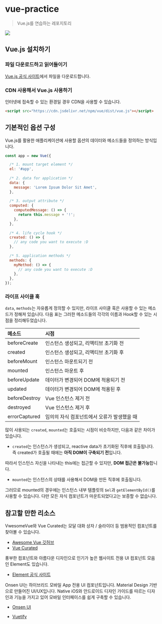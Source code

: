 # vue-practice
> Vue.js를 연습하는 레포지토리

![](https://miro.medium.com/max/3840/1*nfvapd86apvGH-hNBYkYuw.png)

## Vue.js 설치하기

### 파일 다운로드하고 읽어들이기

[Vue.js 공식 사이트](https://vuejs.org/v2/guide/installation.html)에서 파일을 다운로드합니다.

### CDN 사용해서 Vue.js 사용하기

인터넷에 접속할 수 있는 환경일 경우 CDN을 사용할 수 있습니다.
```html
<script src="https://cdn.jsdelivr.net/npm/vue/dist/vue.js"></script>
```

## 기본적인 옵션 구성

Vue.js를 활용한 애플리케이션에 사용할 옵션의 데이터와 메소드들을 정의하는 방식입니다.

```javascript
const app = new Vue({

  /* 1. mount target element */
  el: '#app',
  
  /* 2. data for application */
  data: {
    message: 'Lorem Ipsum Dolor Sit Amet',
  },
  
  /* 3. output attribute */
  computed: {
    computedMessage: () => {
      return this.message + '!';
    },
  },
  
  /* 4. life cycle hook */
  created: () => {
    // any code you want to execute :D
  },
  
  /* 5. application methods */
  methods: {
    myMethod: () => {
      // any code you want to execute :D
    },
  },
});
```

### 라이프 사이클 훅

`data`, `methods`는 자유롭게 정의할 수 있지만, 라이프 사이클 훅은 사용할 수 있는 메소드가 정해져 있습니다. 다음 표는 그러한 메소드들의 각각의 이름과 Hook할 수 있는 시점을 정리해두었습니다.

| 메소드           | 시점                       |
| :------------ | :----------------------- |
| beforeCreate  | 인스턴스 생성되고,  리액티브 초기화 전   |
| created       | 인스턴스 생성되고, 리액티브 초기화 후    |
| beforeMount   | 인스턴스 마운트되기 전             |
| mounted       | 인스턴스 마운트 후               |
| beforeUpdate  | 데이터가 변경되어 DOM에 적용되기 전    |
| updated       | 데이터가 변경되어 DOM에 적용된 후     |
| beforeDestroy | Vue 인스턴스 제거 전            |
| destroyed     | Vue 인스턴스 제거 후            |
| errorCaptured | 임의의 자식 컴포넌트에서 오류가 발생했을 때 |

많이 사용되는 `created`, `mounted`는 호출되는 시점이 비슷하지만, 다음과 같은 차이가 있습니다.

- `created`는 인스턴스가 생성되고, reactive data가 초기화된 직후에 호출됩니다. 즉 created가 호출될 때에는 **아직 DOM이 구축되기 전**입니다.

따라서 인스턴스 자신을 나타내는 this에는 접근할 수 있지만, **DOM 접근은 불가능**합니다.

- `mounted`는 인스턴스의 상태를 사용해서 DOM을 만든 직후에 호출됩니다.
  
그러므로 mounted의 경우에는 인스턴스 내부 템플릿의 `$el`과 `getElementById()`를 사용할 수 있습니다. 다만 모든 자식 컴포넌트가 마운트되었다고는 보증할 수 없습니다.

## 참고할 만한 리소스

VwesomeVue와 Vue Curated는 모달 대화 상자 / 슬라이더 등 범용적인 컴포넌트를 찾아볼 수 있습니다.

- [Awesome Vue 깃허브](https://github.com/vuejs/awesome-vue)
- [Vue Curated](https://curated.vuejs.org)

풍부한 컴포넌트와 아름다운 디자인으로 인기가 높은 웹사이트 전용 UI 컴포넌트 모음인 Element도 있습니다.

- [Element 공식 사이트](http://element.eleme.io)

Onsen UI는 하이브리드 모바일 App 전용 UI 컴포넌트입니다. Material Design 기반으로 만들어진 UI/UX입니다. Native iOS와 안드로이드 디자인 가이드를 따르는 디자인과 기능을 가지고 있어 모바일 인터페이스를 쉽게 구축할 수 있습니다.

- [Onsen UI](https://onsen.io)

- [Vuetify](https://vuetifyjs.com)